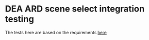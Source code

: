 # DEA ARD scene select integration testing

The tests here are based on the requirements [here](https://geoscienceau.sharepoint.com/sites/NEMOOperations/_layouts/15/doc.aspx?sourcedoc={8dd13dca-92e7-47d4-a7a1-b0c29ba7ca3d}&action=edit)

